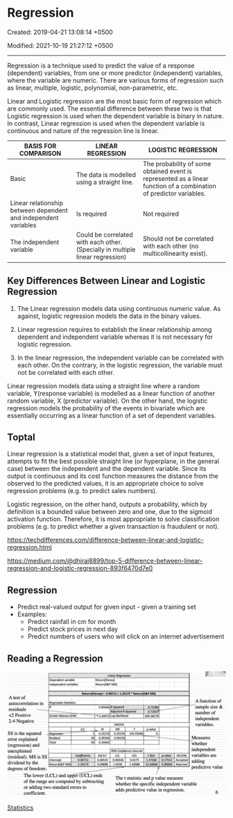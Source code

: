 # Regression

Created: 2019-04-21 13:08:14 +0500

Modified: 2021-10-19 21:27:12 +0500

---

Regression is a technique used to predict the value of a response (dependent) variables, from one or more predictor (independent) variables, where the variable are numeric. There are various forms of regression such as linear, multiple, logistic, polynomial, non-parametric, etc.

Linear and Logistic regression are the most basic form of regression which are commonly used. The essential difference between these two is that Logistic regression is used when the dependent variable is binary in nature. In contrast, Linear regression is used when the dependent variable is continuous and nature of the regression line is linear.

| **BASIS FOR COMPARISON**                                        | **LINEAR REGRESSION**                                                          | **LOGISTIC REGRESSION**                                                                                             |
|---------------------|----------------------|-----------------------------|
| Basic                                                           | The data is modelled using a straight line.                                    | The probability of some obtained event is represented as a linear function of a combination of predictor variables. |
| Linear relationship between dependent and independent variables | Is required                                                                    | Not required                                                                                                        |
| The independent variable                                        | Could be correlated with each other. (Specially in multiple linear regression) | Should not be correlated with each other (no multicollinearity exist).                                              |

## Key Differences Between Linear and Logistic Regression

1. The Linear regression models data using continuous numeric value. As against, logistic regression models the data in the binary values.

2. Linear regression requires to establish the linear relationship among dependent and independent variable whereas it is not necessary for logistic regression.

3. In the linear regression, the independent variable can be correlated with each other. On the contrary, in the logistic regression, the variable must not be correlated with each other.

Linear regression models data using a straight line where a random variable, Y(response variable) is modelled as a linear function of another random variable, X (predictor variable). On the other hand, the logistic regression models the probability of the events in bivariate which are essentially occurring as a linear function of a set of dependent variables.

## Toptal

Linear regression is a statistical model that, given a set of input features, attempts to fit the best possible straight line (or hyperplane, in the general case) between the independent and the dependent variable. Since its output is continuous and its cost function measures the distance from the observed to the predicted values, it is an appropriate choice to solve regression problems (e.g. to predict sales numbers).

Logistic regression, on the other hand, outputs a probability, which by definition is a bounded value between zero and one, due to the sigmoid activation function. Therefore, it is most appropriate to solve classification problems (e.g. to predict whether a given transaction is fraudulent or not).

<https://techdifferences.com/difference-between-linear-and-logistic-regression.html>

<https://medium.com/@dhiraj8899/top-5-difference-between-linear-regression-and-logistic-regression-893f6470d7e0>

## Regression

- Predict real-valued output for given input - given a training set
- Examples:
  - Predict rainfall in cm for month
  - Predict stock prices in next day
  - Predict numbers of users who will click on an internet advertisement

## Reading a Regression

![image](media/Regression-image1.jpeg)

[Statistics](https://www.youtube.com/playlist?list=PL8dPuuaLjXtNM_Y-bUAhblSAdWRnmBUcr)
